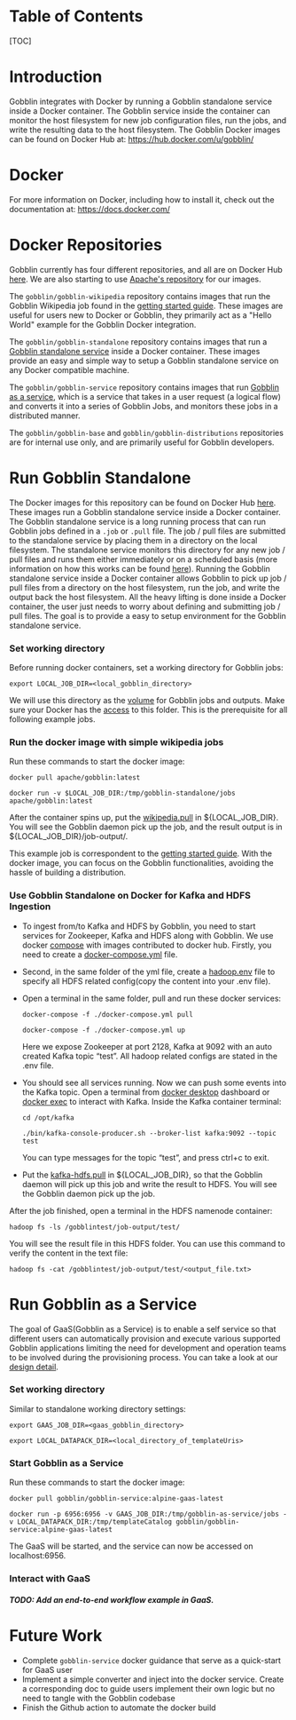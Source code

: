 # Table of Contents

[TOC]

# Introduction

Gobblin integrates with Docker by running a Gobblin standalone service inside a Docker container. The Gobblin service inside the container can monitor the host filesystem for new job configuration files, run the jobs, and write the resulting data to the host filesystem. The Gobblin Docker images can be found on Docker Hub at: https://hub.docker.com/u/gobblin/

# Docker

For more information on Docker, including how to install it, check out the documentation at: https://docs.docker.com/

# Docker Repositories

Gobblin currently has four different repositories, and all are on Docker Hub [here](https://hub.docker.com/u/gobblin/). We are also starting to use [Apache's repository](https://hub.docker.com/r/apache/gobblin/tags?page=1&ordering=last_updated) for our images. 

The `gobblin/gobblin-wikipedia` repository contains images that run the Gobblin Wikipedia job found in the [getting started guide](../Getting-Started). These images are useful for users new to Docker or Gobblin, they primarily act as a "Hello World" example for the Gobblin Docker integration.

The `gobblin/gobblin-standalone` repository contains images that run a [Gobblin standalone service](Gobblin-Deployment#standalone-architecture) inside a Docker container. These images provide an easy and simple way to setup a Gobblin standalone service on any Docker compatible machine.

The `gobblin/gobblin-service` repository contains images that run [Gobblin as a service](Building-Gobblin-as-a-Service#running-gobblin-as-a-service-with-docker), which is a service that takes in a user request (a logical flow) and converts it into a series of Gobblin Jobs, and monitors these jobs in a distributed manner.

The `gobblin/gobblin-base` and `gobblin/gobblin-distributions` repositories are for internal use only, and are primarily useful for Gobblin developers.

# Run Gobblin Standalone

The Docker images for this repository can be found on Docker Hub [here](https://hub.docker.com/r/gobblin/gobblin-standalone/). These images run a Gobblin standalone service inside a Docker container. The Gobblin standalone service is a long running process that can run Gobblin jobs defined in a `.job` or `.pull` file. The job / pull files are submitted to the standalone service by placing them in a directory on the local filesystem. The standalone service monitors this directory for any new job / pull files and runs them either immediately or on a scheduled basis (more information on how this works can be found [here](Working-with-Job-Configuration-Files#adding-or-changing-job-configuration-files)). Running the Gobblin standalone service inside a Docker container allows Gobblin to pick up job / pull files from a directory on the host filesystem, run the job, and write the output back the host filesystem. All the heavy lifting is done inside a Docker container, the user just needs to worry about defining and submitting job / pull files. The goal is to provide a easy to setup environment for the Gobblin standalone service.

### Set working directory

Before running docker containers, set a working directory for Gobblin jobs:

`export LOCAL_JOB_DIR=<local_gobblin_directory>`

We will use this directory as the [volume](https://docs.docker.com/storage/volumes/) for Gobblin jobs and outputs. Make sure your Docker has the [access](https://docs.docker.com/docker-for-mac/#file-sharing) to this folder. This is the prerequisite for all following example jobs.

### Run the docker image with simple wikipedia jobs

Run these commands to start the docker image:

`docker pull apache/gobblin:latest`

`docker run -v $LOCAL_JOB_DIR:/tmp/gobblin-standalone/jobs apache/gobblin:latest`

After the container spins up, put the [wikipedia.pull](https://github.com/apache/incubator-gobblin/blob/master/gobblin-example/src/main/resources/wikipedia.pull) in ${LOCAL_JOB_DIR}. You will see the Gobblin daemon pick up the job, and the result output is in ${LOCAL_JOB_DIR}/job-output/.

This example job is correspondent to the [getting started guide](https://gobblin.readthedocs.io/en/latest/Getting-Started/). With the docker image, you can focus on the Gobblin functionalities, avoiding the hassle of building a distribution.

### Use Gobblin Standalone on Docker for Kafka and HDFS Ingestion 

* To ingest from/to Kafka and HDFS by Gobblin, you need to start services for Zookeeper, Kafka and HDFS along with Gobblin. We use docker [compose](https://docs.docker.com/compose/) with images contributed to docker hub. Firstly, you need to create a [docker-compose.yml](https://github.com/apache/incubator-gobblin/blob/master/gobblin-docker/gobblin-recipes/kafka-hdfs/docker-compose.yml) file.

* Second, in the same folder of the yml file, create a [hadoop.env](https://github.com/apache/incubator-gobblin/blob/master/gobblin-docker/gobblin-recipes/kafka-hdfs/hadoop.env) file to specify all HDFS related config(copy the content into your .env file).

* Open a terminal in the same folder, pull and run these docker services:

    `docker-compose -f ./docker-compose.yml pull`

    `docker-compose -f ./docker-compose.yml up`
    
    Here we expose Zookeeper at port 2128, Kafka at 9092 with an auto created Kafka topic “test”. All hadoop related configs are stated in the .env file.

* You should see all services running. Now we can push some events into the Kafka topic. Open a terminal from [docker desktop](https://docs.docker.com/desktop/dashboard/) dashboard or [docker exec](https://docs.docker.com/engine/reference/commandline/exec/) to interact with Kafka. Inside the Kafka container terminal:

    `cd /opt/kafka`

    `./bin/kafka-console-producer.sh --broker-list kafka:9092 --topic test`

    You can type messages for the topic “test”, and press ctrl+c to exit.

* Put the [kafka-hdfs.pull](https://github.com/apache/incubator-gobblin/blob/master/gobblin-example/src/main/resources/kafka-hdfs.pull) in ${LOCAL_JOB_DIR}, so that the Gobblin daemon will pick up this job and write the result to HDFS. You will see the Gobblin daemon pick up the job.

After the job finished, open a terminal in the HDFS namenode container:

`hadoop fs -ls /gobblintest/job-output/test/`

You will see the result file in this HDFS folder. You can use this command to verify the content in the text file:

`hadoop fs -cat /gobblintest/job-output/test/<output_file.txt>`

# Run Gobblin as a Service

The goal of GaaS(Gobblin as a Service) is to enable a self service so that different users can automatically provision and execute various supported Gobblin applications limiting the need for development and operation teams to be involved during the provisioning process. You can take a look at our [design detail](https://cwiki.apache.org/confluence/display/GOBBLIN/Gobblin+as+a+Service).

### Set working directory

Similar to standalone working directory settings:

`export GAAS_JOB_DIR=<gaas_gobblin_directory>`

`export LOCAL_DATAPACK_DIR=<local_directory_of_templateUris>`

### Start Gobblin as a Service

Run these commands to start the docker image:

`docker pull gobblin/gobblin-service:alpine-gaas-latest`

`docker run -p 6956:6956 -v GAAS_JOB_DIR:/tmp/gobblin-as-service/jobs -v LOCAL_DATAPACK_DIR:/tmp/templateCatalog gobblin/gobblin-service:alpine-gaas-latest`

The GaaS will be started, and the service can now be accessed on localhost:6956.

### Interact with GaaS

##### TODO: Add an end-to-end workflow example in GaaS.

# Future Work

* Complete `gobblin-service` docker guidance that serve as a quick-start for GaaS user
* Implement a simple converter and inject into the docker service. Create a corresponding doc to guide users implement their own logic but no need to tangle with the Gobblin codebase
* Finish the Github action to automate the docker build
